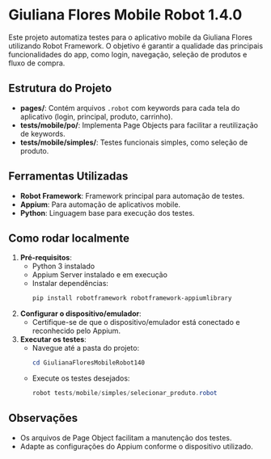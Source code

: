 # Giuliana Flores Mobile Robot 1.4.0

Este projeto automatiza testes para o aplicativo mobile da Giuliana Flores utilizando Robot Framework. O objetivo é garantir a qualidade das principais funcionalidades do app, como login, navegação, seleção de produtos e fluxo de compra.

## Estrutura do Projeto
- **pages/**: Contém arquivos `.robot` com keywords para cada tela do aplicativo (login, principal, produto, carrinho).
- **tests/mobile/po/**: Implementa Page Objects para facilitar a reutilização de keywords.
- **tests/mobile/simples/**: Testes funcionais simples, como seleção de produto.

## Ferramentas Utilizadas
- **Robot Framework**: Framework principal para automação de testes.
- **Appium**: Para automação de aplicativos mobile.
- **Python**: Linguagem base para execução dos testes.

## Como rodar localmente
1. **Pré-requisitos**:
   - Python 3 instalado
   - Appium Server instalado e em execução
   - Instalar dependências:
     ```powershell
     pip install robotframework robotframework-appiumlibrary
     ```
2. **Configurar o dispositivo/emulador**:
   - Certifique-se de que o dispositivo/emulador está conectado e reconhecido pelo Appium.
3. **Executar os testes**:
   - Navegue até a pasta do projeto:
     ```powershell
     cd GiulianaFloresMobileRobot140
     ```
   - Execute os testes desejados:
     ```powershell
     robot tests/mobile/simples/selecionar_produto.robot
     ```

## Observações
- Os arquivos de Page Object facilitam a manutenção dos testes.
- Adapte as configurações do Appium conforme o dispositivo utilizado.